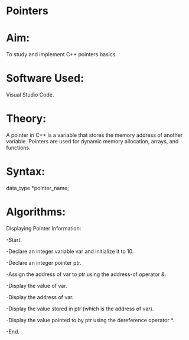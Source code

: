 # Pointers
# Aim:
To study and implement C++ pointers basics.

# Software Used:
Visual Studio Code.

# Theory:
A pointer in C++ is a variable that stores the memory address of another variable. Pointers are used for dynamic memory allocation, arrays, and functions.

# Syntax:
data_type *pointer_name;

# Algorithms:

 Displaying Pointer Information:
 
-Start.

-Declare an integer variable var and initialize it to 10.

-Declare an integer pointer ptr.

-Assign the address of var to ptr using the address-of operator &.

-Display the value of var.

-Display the address of var.

-Display the value stored in ptr (which is the address of var).

-Display the value pointed to by ptr using the dereference operator *.

-End.
